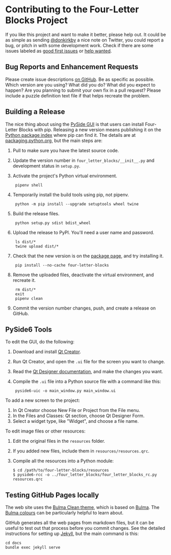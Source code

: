 # Contributing to the Four-Letter Blocks Project
If you like this project and want to make it better, please help out. It could
be as simple as sending [@donkirkby] a nice note on Twitter, you could report a
bug, or pitch in with some development work. Check if there are some issues
labeled as [good first issues] or [help wanted].

[@donkirkby]: https://twitter.com/donkirkby
[good first issues]: https://github.com/donkirkby/four-letter-blocks/labels/good%20first%20issue
[help wanted]: https://github.com/donkirkby/four-letter-blocks/labels/help%20wanted

## Bug Reports and Enhancement Requests
Please create issue descriptions [on GitHub][issues]. Be as specific as possible.
Which version are you using? What did you do? What did you expect to happen? Are
you planning to submit your own fix in a pull request? Please include a puzzle
definition text file if that helps recreate the problem.

[issues]: https://github.com/donkirkby/four-letter-blocks/issues?state=open

## Building a Release
The nice thing about using the [PySide GUI] is that users can install
Four-Letter Blocks with pip. Releasing a new version means publishing it on the
[Python package index] where pip can find it. The details are at
[packaging.python.org], but the main steps are:

1. Pull to make sure you have the latest source code.
2. Update the version number in `four_letter_blocks/__init__.py` and
   development status in `setup.py`.
3. Activate the project's Python virtual environment.

        pipenv shell

4. Temporarily install the build tools using pip, not pipenv.

        python -m pip install --upgrade setuptools wheel twine

5. Build the release files.

        python setup.py sdist bdist_wheel

6. Upload the release to PyPI. You'll need a user name and password.

        ls dist/*
        twine upload dist/*

7. Check that the new version is on the [package page], and try installing it.

        pip install --no-cache four-letter-blocks

8. Remove the uploaded files, deactivate the virtual environment, and recreate
   it.

        rm dist/*
        exit
        pipenv clean

9. Commit the version number changes, push, and create a release on GitHub.

[packaging.python.org]: https://packaging.python.org/tutorials/packaging-projects/
[package page]: https://pypi.org/project/four-letter-blocks/
[PySide GUI]: https://wiki.qt.io/Qt_for_Python
[Python package index]: https://pypi.org/

## PySide6 Tools
To edit the GUI, do the following:

1. Download and install [Qt Creator].
2. Run Qt Creator, and open the `.ui` file for the screen you want to change.
3. Read the [Qt Designer documentation], and make the changes you want.
4. Compile the `.ui` file into a Python source file with a command like this:

        pyside6-uic -o main_window.py main_window.ui

To add a new screen to the project:

1. In Qt Creator choose New File or Project from the File menu.
2. In the Files and Classes: Qt section, choose Qt Designer Form.
3. Select a widget type, like "Widget", and choose a file name.

To edit image files or other resources:

1. Edit the original files in the `resources` folder.
2. If you added new files, include them in `resources/resources.qrc`.
3. Compile all the resources into a Python module:

       $ cd /path/to/four-letter-blocks/resources
       $ pyside6-rcc -o ../four_letter_blocks/four_letter_blocks_rc.py resources.qrc

[Qt Creator]: https://www.qt.io/download-qt-installer
[Qt Designer documentation]: https://doc.qt.io/qt-5/designer-quick-start.html

## Testing GitHub Pages locally
The web site uses the [Bulma Clean theme], which is based on [Bulma]. The
[Bulma colours] can be particularly helpful to learn about.

GitHub generates all the web pages from markdown files, but it can be useful to
test out that process before you commit changes. See the detailed instructions
for setting up [Jekyll], but the main command is this:

    cd docs
    bundle exec jekyll serve

[Bulma Clean theme]: https://github.com/chrisrhymes/bulma-clean-theme
[Bulma]: https://bulma.io/documentation/
[Bulma colours]: https://bulma.io/documentation/overview/colors/
[Jekyll]: https://help.github.com/en/github/working-with-github-pages/testing-your-github-pages-site-locally-with-jekyll
